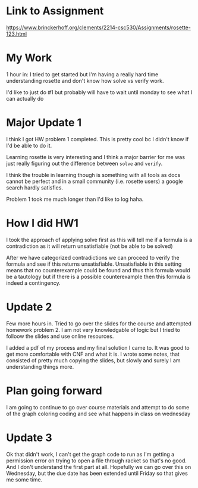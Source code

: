 # Link to Assignment

https://www.brinckerhoff.org/clements/2214-csc530/Assignments/rosette-123.html

# My Work

1 hour in: I tried to get started but I'm having a really hard time understanding rosette and don't know how solve vs verify work. 

I'd like to just do #1 but probably will have to wait until monday to see what I can actually do

# Major Update 1

I think I got HW problem 1 completed. This is pretty cool bc I didn't know if I'd be able to do it.

Learning rosette is very interesting and I think a major barrier for me was just really figuring out the difference between `solve` and `verify`. 

I think the trouble in learning though is something with all tools as docs cannot be perfect and in a small community (i.e. rosette users) a google search hardly satisfies.

Problem 1 took me much longer than I'd like to log haha.

# How I did HW1

I took the approach of applying solve first as this will tell me if a formula is a contradiction as it will return unsatisfiable (not be able to be solved)

After we have categorized contradictions we can proceed to verify the formula and see if this returns unsatisfiable. Unsatisfiable in this setting means that no counterexample could be found and thus this formula would be a tautology but if there is a possible counterexample then this formula is indeed a contingency.

# Update 2

Few more hours in. Tried to go over the slides for the course and attempted homework problem 2. I am not very knowledgable of logic but I tried to folloow the slides and use online resources.

I added a pdf of my process and my final solution I came to. 
It was good to get more comfortable with CNF and what it is. I wrote some notes, that consisted of pretty much copying the slides, but slowly and surely I am understanding things more.

# Plan going forward

I am going to continue to go over course materials and attempt to do some of the graph coloring coding and see what happens in class on wednesday

# Update 3

Ok that didn't work, I can't get the graph code to run as I'm getting a permission error on trying to open a file through racket so that's no good. 
And I don't understand the first part at all.
Hopefully we can go over this on Wednesday, but the due date has been extended until Friday so that gives me some time.



